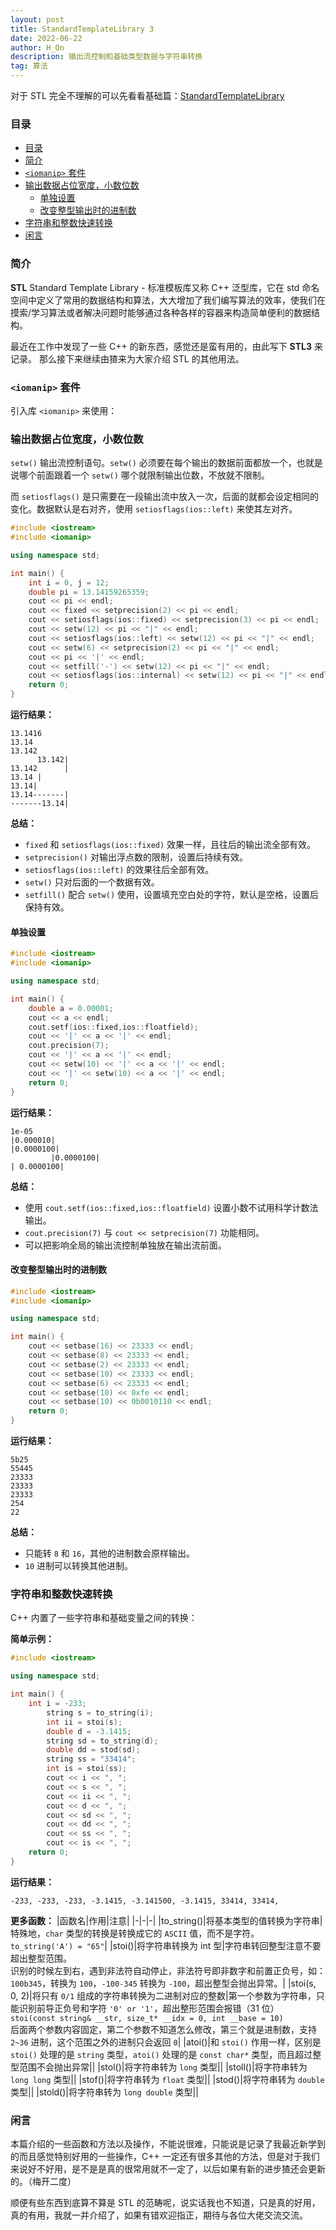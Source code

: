 ```yaml
---
layout: post
title: StandardTemplateLibrary 3
date: 2022-06-22
author: H_On
description: 输出流控制和基础类型数据与字符串转换
tag: 算法
---
```


对于 STL 完全不理解的可以先看看基础篇：[StandardTemplateLibrary](https://hybrogen.github.io/2020/01/STL1/)

### 目录
- [目录](#目录)
- [简介](#简介)
- [`<iomanip>` 套件](#iomanip-套件)
- [输出数据占位宽度，小数位数](#输出数据占位宽度小数位数)
  - [单独设置](#单独设置)
  - [改变整型输出时的进制数](#改变整型输出时的进制数)
- [字符串和整数快速转换](#字符串和整数快速转换)
- [闲言](#闲言)

### 简介
**STL** Standard Template Library - 标准模板库又称 C++ 泛型库，它在 std 命名空间中定义了常用的数据结构和算法，大大增加了我们编写算法的效率，使我们在摸索/学习算法或者解决问题时能够通过各种各样的容器来构造简单便利的数据结构。

最近在工作中发现了一些 C++ 的新东西，感觉还是蛮有用的，由此写下 **STL3** 来记录。
那么接下来继续由猹来为大家介绍 STL 的其他用法。

### `<iomanip>` 套件
引入库 `<iomanip>` 来使用：

### 输出数据占位宽度，小数位数
`setw()` 输出流控制语句。`setw()` 必须要在每个输出的数据前面都放一个，也就是说哪个前面跟着一个 `setw()` 哪个就限制输出位数，不放就不限制。

而 `setiosflags()` 是只需要在一段输出流中放入一次，后面的就都会设定相同的变化。数据默认是右对齐，使用 `setiosflags(ios::left)` 来使其左对齐。

```c++
#include <iostream>
#include <iomanip>

using namespace std;

int main() {
    int i = 0, j = 12;
    double pi = 13.14159265359;
    cout << pi << endl;
    cout << fixed << setprecision(2) << pi << endl;
    cout << setiosflags(ios::fixed) << setprecision(3) << pi << endl;
    cout << setw(12) << pi << "|" << endl;
    cout << setiosflags(ios::left) << setw(12) << pi << "|" << endl;
    cout << setw(6) << setprecision(2) << pi << "|" << endl;
    cout << pi << '|' << endl;
    cout << setfill('-') << setw(12) << pi << "|" << endl;
    cout << setiosflags(ios::internal) << setw(12) << pi << "|" << endl;
    return 0;
}
```

**运行结果：**
```
13.1416
13.14
13.142
      13.142|
13.142      |
13.14 |
13.14|
13.14-------|
-------13.14|
```

**总结：**
- `fixed` 和 `setiosflags(ios::fixed)` 效果一样，且往后的输出流全部有效。
- `setprecision()` 对输出浮点数的限制，设置后持续有效。
- `setiosflags(ios::left)` 的效果往后全部有效。
- `setw()` 只对后面的一个数据有效。
- `setfill()` 配合 `setw()` 使用，设置填充空白处的字符，默认是空格，设置后保持有效。

#### 单独设置
```cpp
#include <iostream>
#include <iomanip>

using namespace std;

int main() {
    double a = 0.00001;
    cout << a << endl;
    cout.setf(ios::fixed,ios::floatfield);
    cout << '|' << a << '|' << endl;
    cout.precision(7);
    cout << '|' << a << '|' << endl;
    cout << setw(10) << '|' << a << '|' << endl;
    cout << '|' << setw(10) << a << '|' << endl;
    return 0;
}
```

**运行结果：**
```
1e-05
|0.000010|
|0.0000100|
         |0.0000100|
| 0.0000100|
```

**总结：**
- 使用 `cout.setf(ios::fixed,ios::floatfield)` 设置小数不试用科学计数法输出。
- `cout.precision(7)` 与 `cout << setprecision(7)` 功能相同。
- 可以把影响全局的输出流控制单独放在输出流前面。

#### 改变整型输出时的进制数
```cpp
#include <iostream>
#include <iomanip>

using namespace std;

int main() {
    cout << setbase(16) << 23333 << endl;
    cout << setbase(8) << 23333 << endl;
    cout << setbase(2) << 23333 << endl;
    cout << setbase(10) << 23333 << endl;
    cout << setbase(6) << 23333 << endl;
    cout << setbase(10) << 0xfe << endl;
    cout << setbase(10) << 0b0010110 << endl;
    return 0;
}
```

**运行结果：**
```
5b25
55445
23333
23333
23333
254
22
```

**总结：**
- 只能转 `8` 和 `16`，其他的进制数会原样输出。
- `10` 进制可以转换其他进制。

### 字符串和整数快速转换
C++ 内置了一些字符串和基础变量之间的转换：

**简单示例：**
```cpp
#include <iostream>

using namespace std;

int main() {
    int i = -233;
        string s = to_string(i);
        int ii = stoi(s);
        double d = -3.1415;
        string sd = to_string(d);
        double dd = stod(sd);
        string ss = "33414";
        int is = stoi(ss);
        cout << i << ", ";
        cout << s << ", ";
        cout << ii << ", ";
        cout << d << ", ";
        cout << sd << ", ";
        cout << dd << ", ";
        cout << ss << ", ";
        cout << is << ", ";
    return 0;
}
```

**运行结果：**
```
-233, -233, -233, -3.1415, -3.141500, -3.1415, 33414, 33414,
```

**更多函数：**
|函数名|作用|注意|
|-|-|-|
|to_string()|将基本类型的值转换为字符串|特殊地，`char` 类型的转换是转换成它的 `ASCII` 值，而不是字符。<br>`to_string('A') = "65"`|
|stoi()|将字符串转换为 int 型|字符串转回整型注意不要超出整型范围。<br>识别的时候左到右，遇到非法符自动停止，非法符号即非数字和前置正负号，如：`100b345`，转换为 `100`，`-100-345` 转换为 `-100`，超出整型会抛出异常。|
|stoi(s, 0, 2)|将只有 `0/1` 组成的字符串转换为二进制对应的整数|第一个参数为字符串，只能识别前导正负号和字符 `'0' or '1'`，超出整形范围会报错（31 位）<br>`stoi(const string& __str, size_t* __idx = 0, int __base = 10)`<br>后面两个参数内容固定，第二个参数不知道怎么修改，第三个就是进制数，支持 `2~36` 进制，这个范围之外的进制只会返回 `0`|
|atoi()|和 `stoi()` 作用一样，区别是 `stoi()` 处理的是 `string` 类型，`atoi()` 处理的是 `const char*` 类型，而且超过整型范围不会抛出异常||
|stol()|将字符串转为 `long` 类型||
|stoll()|将字符串转为 `long long` 类型||
|stof()|将字符串转为 `float` 类型||
|stod()|将字符串转为 `double` 类型||
|stold()|将字符串转为 `long double` 类型||

### 闲言
本篇介绍的一些函数和方法以及操作，不能说很难，只能说是记录了我最近新学到的而且感觉特别好用的一些操作，C++ 一定还有很多其他的方法，但是对于我们来说好不好用，是不是是真的很常用就不一定了，以后如果有新的进步猹还会更新的。（梅开二度）

顺便有些东西到底算不算是 STL 的范畴呢，说实话我也不知道，只是真的好用，真的有用，我就一并介绍了，如果有错欢迎指正，期待与各位大佬交流交流。
